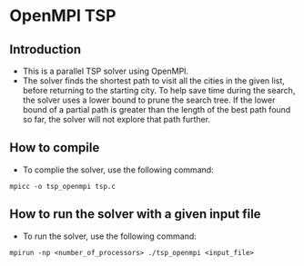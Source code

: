 # OpenMPI TSP

## Introduction
- This is a parallel TSP solver using OpenMPI.
- The solver finds the shortest path to visit all the cities in the given list, before returning to the starting city. To help save time during the search, the solver uses a lower bound to prune the search tree. If the lower bound of a partial path is greater than the length of the best path found so far, the solver will not explore that path further.

## How to compile
- To complie the solver, use the following command:
```
mpicc -o tsp_openmpi tsp.c
```

## How to run the solver with a given input file
- To run the solver, use the following command:
```
mpirun -np <number_of_processors> ./tsp_openmpi <input_file>
```
